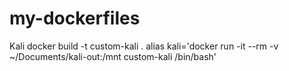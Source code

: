 # my-dockerfiles

Kali
docker build -t custom-kali .
alias kali='docker run -it --rm -v ~/Documents/kali-out:/mnt custom-kali /bin/bash'
